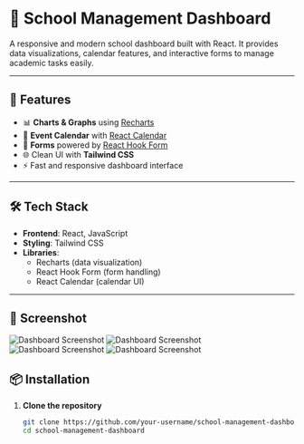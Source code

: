 # 🏫 School Management Dashboard

A responsive and modern school dashboard built with React. It provides data visualizations, calendar features, and interactive forms to manage academic tasks easily.

---

## 🚀 Features

- 📊 **Charts & Graphs** using [Recharts](https://recharts.org/)
- 📅 **Event Calendar** with [React Calendar](https://github.com/wojtekmaj/react-calendar)
- 📝 **Forms** powered by [React Hook Form](https://react-hook-form.com/)
- 🌐 Clean UI with **Tailwind CSS**
- ⚡ Fast and responsive dashboard interface

---

## 🛠️ Tech Stack

- **Frontend**: React, JavaScript  
- **Styling**: Tailwind CSS  
- **Libraries**:  
  - Recharts (data visualization)  
  - React Hook Form (form handling)  
  - React Calendar (calendar UI)

---
## 📸 Screenshot

![Dashboard Screenshot](./assets/ss1.png)
![Dashboard Screenshot](./assets/ss2.png)
![Dashboard Screenshot](./assets/ss3.png)
![Dashboard Screenshot](./assets/ss4.png)


## 📦 Installation

1. **Clone the repository**
   ```bash
   git clone https://github.com/your-username/school-management-dashboard.git
   cd school-management-dashboard
